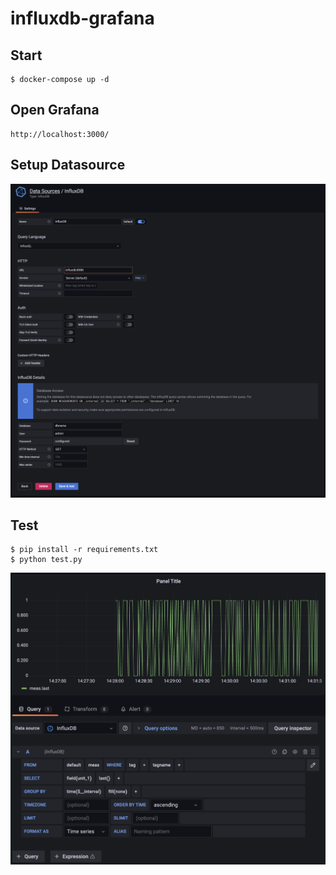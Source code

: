 # influxdb-grafana

## Start
```
$ docker-compose up -d
```

## Open Grafana
```
http://localhost:3000/
```

## Setup Datasource
![](./doc/datasource_setup.png)

## Test
```
$ pip install -r requirements.txt
$ python test.py
```

![](./doc/panel_setup.png)